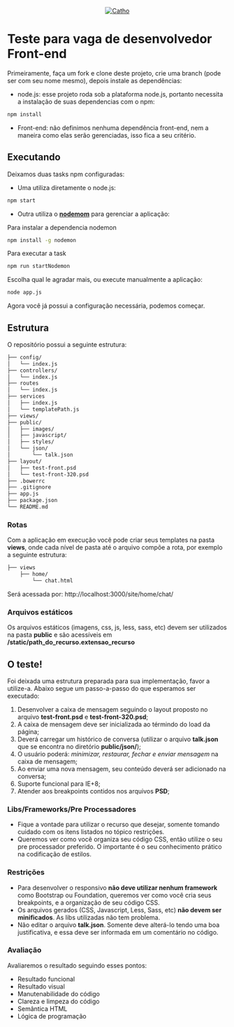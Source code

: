 <p align="center">
  <a href="http://www.catho.com.br">
      <img src="http://static.catho.com.br/svg/site/logoCathoB2c.svg" alt="Catho"/>
  </a>
</p>

# Teste para vaga de desenvolvedor Front-end
Primeiramente, faça um fork e clone deste projeto, crie uma branch (pode ser com seu nome mesmo), depois instale as dependências:

- node.js: esse projeto roda sob a plataforma node.js, portanto necessita a instalação de suas dependencias com o npm:
```sh
npm install
```

- Front-end: não definimos nenhuma dependência front-end, nem a maneira como elas serão gerenciadas, isso fica a seu critério.


## Executando
Deixamos duas tasks npm configuradas:

- Uma utiliza diretamente o node.js:
```sh
npm start
```

- Outra utiliza o **[nodemom](https://www.npmjs.com/package/nodemon)** para gerenciar a aplicação:

Para instalar a dependencia nodemon
```sh
npm install -g nodemon
```

Para executar a task
```sh
npm run startNodemon
```

Escolha qual le agradar mais, ou execute manualmente a aplicação:
```sh
node app.js
```

Agora você já possui a configuração necessária, podemos começar.

## Estrutura
O repositório possui a seguinte estrutura:  
```md
├── config/ 
│   └── index.js 
├── controllers/ 
│   └── index.js  
├── routes  
│   └── index.js  
├── services  
│   ├── index.js  
│   └── templatePath.js  
├── views/  
├── public/  
│   ├── images/  
│   ├── javascript/  
│   ├── styles/  
│   └── json/  
│       └── talk.json  
├── layout/  
│   ├── test-front.psd  
│   └── test-front-320.psd  
├── .bowerrc  
├── .gitignore  
├── app.js  
├── package.json  
└── README.md  
```

### Rotas
Com a aplicação em execução você pode criar seus templates na pasta **views**, onde cada nível de pasta até o arquivo compõe a rota, por exemplo a seguinte estrutura:
```md
├── views
    ├── home/
        └── chat.html
```

Será acessada por: http://localhost:3000/site/home/chat/

### Arquivos estáticos
Os arquivos estáticos (imagens, css, js, less, sass, etc) devem ser utilizados na pasta **public** e são acessíveis em **/static/path_do_recurso.extensao_recurso**


## O teste!
Foi deixada uma estrutura preparada para sua implementação, favor a utilize-a. Abaixo segue um passo-a-passo do que esperamos ser executado:

1. Desenvolver a caixa de mensagem seguindo o layout proposto no arquivo **test-front.psd** e **test-front-320.psd**;
2. A caixa de mensagem deve ser inicializada ao términdo do load da página;
3. Deverá carregar um histórico de conversa (utilizar o arquivo **talk.json** que se encontra no diretório **public/json/**);
4. O usuário poderá:  *minimizar, restaurar, fechar e enviar mensagem* na caixa de mensagem;
5. Ao enviar uma nova mensagem, seu conteúdo deverá ser adicionado na conversa;
6. Suporte funcional para IE+8;
7. Atender aos breakpoints contidos nos arquivos **PSD**;


### Libs/Frameworks/Pre Processadores
- Fique a vontade para utilizar o recurso que desejar, somente tomando cuidado com os itens listados no tópico restrições.
- Queremos ver como você organiza seu código CSS, então utilize o seu pre processador preferido. O importante é o seu conhecimento prático na codificação de estilos.


### Restrições
- Para desenvolver o responsivo **não deve utilizar nenhum framework** como Bootstrap ou Foundation, queremos ver como você cria seus breakpoints, e a organização de seu código CSS.
- Os arquivos gerados (CSS, Javascript, Less, Sass, etc) **não devem ser minificados**. As libs utilizadas não tem problema.
- Não editar o arquivo **talk.json**. Somente deve alterá-lo tendo uma boa justificativa, e essa deve ser informada em um comentário no código.


### Avaliação
Avaliaremos o resultado seguindo esses pontos:

- Resultado funcional
- Resultado visual
- Manutenabilidade do código
- Clareza e limpeza do código
- Semântica HTML
- Lógica de programação

